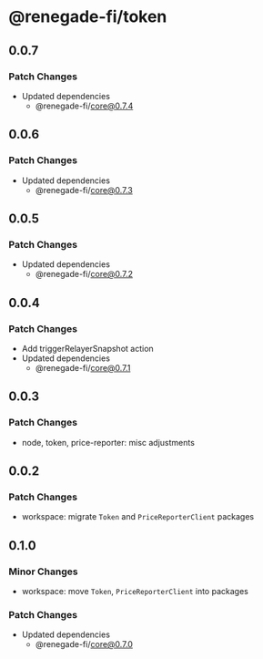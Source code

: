 # @renegade-fi/token

## 0.0.7

### Patch Changes

- Updated dependencies
  - @renegade-fi/core@0.7.4

## 0.0.6

### Patch Changes

- Updated dependencies
  - @renegade-fi/core@0.7.3

## 0.0.5

### Patch Changes

- Updated dependencies
  - @renegade-fi/core@0.7.2

## 0.0.4

### Patch Changes

- Add triggerRelayerSnapshot action
- Updated dependencies
  - @renegade-fi/core@0.7.1

## 0.0.3

### Patch Changes

- node, token, price-reporter: misc adjustments

## 0.0.2

### Patch Changes

- workspace: migrate `Token` and `PriceReporterClient` packages

## 0.1.0

### Minor Changes

- workspace: move `Token`, `PriceReporterClient` into packages

### Patch Changes

- Updated dependencies
  - @renegade-fi/core@0.7.0
